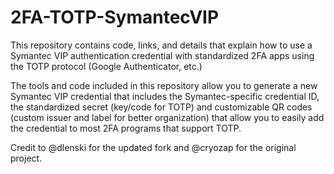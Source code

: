 # 2FA-TOTP-SymantecVIP

This repository contains code, links, and details that explain how to
use a Symantec VIP authentication credential with standardized 2FA apps
using the TOTP protocol (Google Authenticator, etc.)

The tools and code included in this repository allow you to generate a new
Symantec VIP credential that includes the Symantec-specific credential ID,
the standardized secret (key/code for TOTP) and customizable QR codes
(custom issuer and label for better organization) that allow you to easily
add the credential to most 2FA programs that support TOTP.

Credit to @dlenski for the updated fork and @cryozap for the original project.
